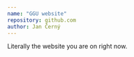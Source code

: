 ```yaml
---
name: "GGU website"
repository: github.com
author: Jan Černý
---
```


Literally the website you are on right now.
